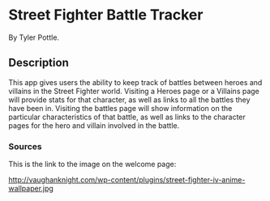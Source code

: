 # Street Fighter Battle Tracker

By Tyler Pottle.

## Description

This app gives users the ability to keep track of battles between heroes and
villains in the Street Fighter world.  Visiting a Heroes page or a
Villains page will provide stats for that character, as well as links to all the battles they have been in.  Visiting the battles page will show information
on the particular characteristics of that battle, as well as links to the
character pages for the hero and villain involved in the battle.

### Sources

This is the link to the image on the welcome page:

http://vaughanknight.com/wp-content/plugins/street-fighter-iv-anime-wallpaper.jpg
